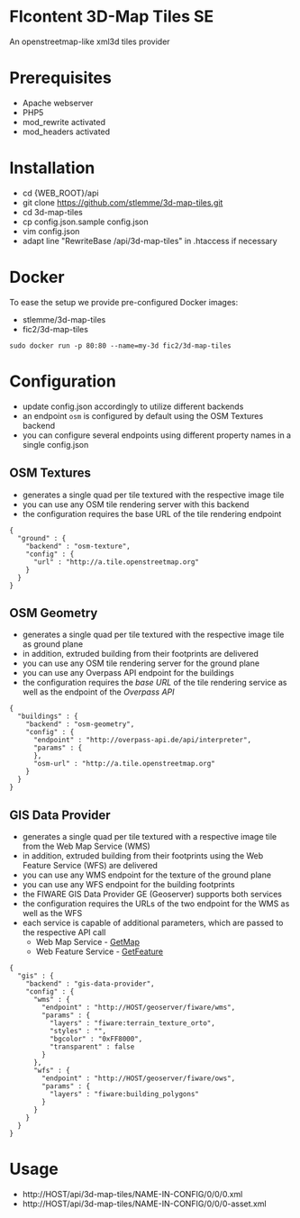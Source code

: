 FIcontent 3D-Map Tiles SE
=====================

An openstreetmap-like xml3d tiles provider

Prerequisites
=====================

* Apache webserver
* PHP5
* mod_rewrite activated
* mod_headers activated

Installation
=====================

- cd {WEB_ROOT}/api
- git clone https://github.com/stlemme/3d-map-tiles.git
- cd 3d-map-tiles
- cp config.json.sample config.json
- vim config.json
- adapt line "RewriteBase /api/3d-map-tiles" in .htaccess if necessary

Docker
=====================

To ease the setup we provide pre-configured Docker images:
  * stlemme/3d-map-tiles
  * fic2/3d-map-tiles
  
```
sudo docker run -p 80:80 --name=my-3d fic2/3d-map-tiles
```

Configuration
=====================
 - update config.json accordingly to utilize different backends
 - an endpoint `osm` is configured by default using the OSM Textures backend
 - you can configure several endpoints using different property names in a single config.json

## OSM Textures
 - generates a single quad per tile textured with the respective image tile
 - you can use any OSM tile rendering server with this backend
 - the configuration requires the base URL of the tile rendering endpoint
```
{
  "ground" : {
    "backend" : "osm-texture",
    "config" : {
      "url" : "http://a.tile.openstreetmap.org"
    }
  }
}
```

## OSM Geometry
 - generates a single quad per tile textured with the respective image tile as ground plane
 - in addition, extruded building from their footprints are delivered
 - you can use any OSM tile rendering server for the ground plane
 - you can use any Overpass API endpoint for the buildings
 - the configuration requires the *base URL* of the tile rendering service as well as the endpoint of the *Overpass API*
```
{
  "buildings" : {
    "backend" : "osm-geometry",
    "config" : {
      "endpoint" : "http://overpass-api.de/api/interpreter",
      "params" : {
      },
      "osm-url" : "http://a.tile.openstreetmap.org"
    }
  }
}
```

## GIS Data Provider
 - generates a single quad per tile textured with a respective image tile from the Web Map Service (WMS)
 - in addition, extruded building from their footprints using the Web Feature Service (WFS) are delivered
 - you can use any WMS endpoint for the texture of the ground plane
 - you can use any WFS endpoint for the building footprints
 - the FIWARE GIS Data Provider GE (Geoserver) supports both services
 - the configuration requires the URLs of the two endpoint for the WMS as well as the WFS
 - each service is capable of additional parameters, which are passed to the respective API call
   - Web Map Service - [GetMap](http://docs.geoserver.org/stable/en/user/services/wms/reference.html#getmap)
   - Web Feature Service - [GetFeature](http://docs.geoserver.org/latest/en/user/services/wfs/reference.html#getfeature)
```
{
  "gis" : {
    "backend" : "gis-data-provider",
    "config" : {
      "wms" : {
        "endpoint" : "http://HOST/geoserver/fiware/wms",
        "params" : {
          "layers" : "fiware:terrain_texture_orto",
          "styles" : "",
          "bgcolor" : "0xFF8000",
          "transparent" : false
        }
      },
      "wfs" : {
        "endpoint" : "http://HOST/geoserver/fiware/ows",
        "params" : {
          "layers" : "fiware:building_polygons"
        }
      }
    }
  }
}
```

Usage
=====================

- http://HOST/api/3d-map-tiles/NAME-IN-CONFIG/0/0/0.xml
- http://HOST/api/3d-map-tiles/NAME-IN-CONFIG/0/0/0-asset.xml
